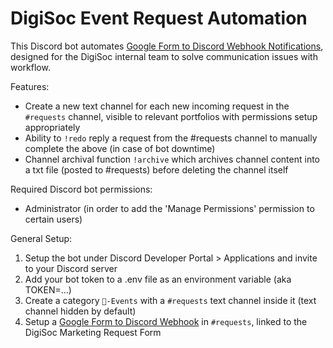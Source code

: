 # DigiSoc Event Request Automation
This Discord bot automates [Google Form to Discord Webhook Notifications](https://github.com/axieax/google-forms-to-discord), designed for the DigiSoc internal team to solve communication issues with workflow.

Features:
- Create a new text channel for each new incoming request in the `#requests` channel, visible to relevant portfolios with permissions setup appropriately
- Ability to `!redo` reply a request from the #requests channel to manually complete the above (in case of bot downtime)
- Channel archival function `!archive` which archives channel content into a txt file (posted to #requests) before deleting the channel itself

Required Discord bot permissions:
- Administrator (in order to add the 'Manage Permissions' permission to certain users)

General Setup:
1. Setup the bot under Discord Developer Portal \> Applications and invite to your Discord server
1. Add your bot token to a .env file as an environment variable (aka TOKEN=...)
1. Create a category `🍺-Events` with a `#requests` text channel inside it (text channel hidden by default)
1. Setup a [Google Form to Discord Webhook](https://github.com/axieax/google-forms-to-discord) in `#requests`, linked to the DigiSoc Marketing Request Form
